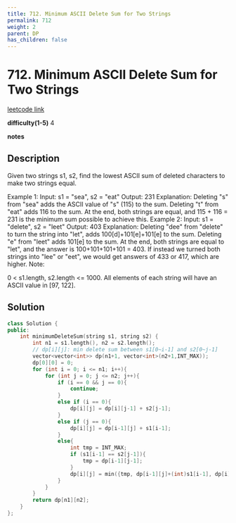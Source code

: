 ```yaml
---
title: 712. Minimum ASCII Delete Sum for Two Strings
permalink: 712
weight: 2
parent: DP
has_children: false
---
```

# 712. Minimum ASCII Delete Sum for Two Strings
[leetcode link](https://leetcode.com/problems/minimum-ascii-delete-sum-for-two-strings/)

**difficulty(1-5)** 
4

**notes**   


## Description
Given two strings s1, s2, find the lowest ASCII sum of deleted characters to make two strings equal.

Example 1:
Input: s1 = "sea", s2 = "eat"
Output: 231
Explanation: Deleting "s" from "sea" adds the ASCII value of "s" (115) to the sum.
Deleting "t" from "eat" adds 116 to the sum.
At the end, both strings are equal, and 115 + 116 = 231 is the minimum sum possible to achieve this.
Example 2:
Input: s1 = "delete", s2 = "leet"
Output: 403
Explanation: Deleting "dee" from "delete" to turn the string into "let",
adds 100[d]+101[e]+101[e] to the sum.  Deleting "e" from "leet" adds 101[e] to the sum.
At the end, both strings are equal to "let", and the answer is 100+101+101+101 = 403.
If instead we turned both strings into "lee" or "eet", we would get answers of 433 or 417, which are higher.
Note:

0 < s1.length, s2.length <= 1000.
All elements of each string will have an ASCII value in [97, 122].

## Solution
```c++
class Solution {
public:
    int minimumDeleteSum(string s1, string s2) {
        int n1 = s1.length(), n2 = s2.length();
        // dp[i][j]: min delete sum between s1[0~i-1] and s2[0~j-1]
        vector<vector<int>> dp(n1+1, vector<int>(n2+1,INT_MAX));
        dp[0][0] = 0;
        for (int i = 0; i <= n1; i++){
            for (int j = 0; j <= n2; j++){
                if (i == 0 && j == 0){
                    continue;
                }
                else if (i == 0){
                    dp[i][j] = dp[i][j-1] + s2[j-1];
                }
                else if (j == 0){
                    dp[i][j] = dp[i-1][j] + s1[i-1];
                }
                else{
                    int tmp = INT_MAX;
                    if (s1[i-1] == s2[j-1]){
                        tmp = dp[i-1][j-1];
                    }
                    dp[i][j] = min({tmp, dp[i-1][j]+(int)s1[i-1], dp[i][j-1]+(int)s2[j-1]});
                }
            }
        }
        return dp[n1][n2];
    }
};
```



